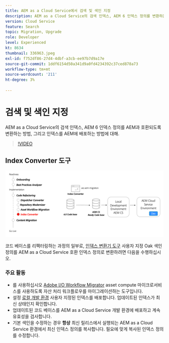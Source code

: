 ```yaml
---
title: AEM as a Cloud Service에서 검색 및 색인 지정
description: AEM as a Cloud Service의 검색 인덱스, AEM 6 인덱스 정의를 변환하는 방법 및 인덱스를 배포하는 방법에 대해 알아봅니다.
version: Cloud Service
feature: Search
topic: Migration, Upgrade
role: Developer
level: Experienced
kt: 8634
thumbnail: 336963.jpeg
exl-id: f752df86-27d4-4dbf-a3cb-ee97b7d9a17e
source-git-commit: 1ddf6154d50a341d9a0fd4234392c37ced878a73
workflow-type: tm+mt
source-wordcount: '211'
ht-degree: 3%

---
```


# 검색 및 색인 지정

AEM as a Cloud Service의 검색 인덱스, AEM 6 인덱스 정의를 AEM과 호환되도록 변환하는 방법, 그리고 인덱스를 AEM에 배포하는 방법에 대해.

>[!VIDEO](https://video.tv.adobe.com/v/336963/?quality=12&learn=on)

## Index Converter 도구

![Index Converter 도구](./assets/index-converter.png)

코드 베이스를 리팩터링하는 과정의 일부로, [인덱스 변환기 도구](https://github.com/adobe/aio-cli-plugin-aem-cloud-service-migration#command-aio-aem-migrationindex-converter) 사용자 지정 Oak 색인 정의를 AEM as a Cloud Service 호환 인덱스 정의로 변환하려면 다음을 수행하십시오.

### 주요 활동

* 를 사용하십시오 [Adobe I/O Workflow Migrator](https://github.com/adobe/aio-cli-plugin-aem-cloud-service-migration#command-aio-aem-migrationindex-converter) asset compute 마이크로서비스를 사용하도록 자산 처리 워크플로우를 마이그레이션하는 도구입니다.
* 설정 [로컬 개발 환경](https://experienceleague.adobe.com/docs/experience-manager-learn/cloud-service/local-development-environment-set-up/overview.html) 사용자 지정된 인덱스를 배포합니다. 업데이트된 인덱스가 최신 상태인지 확인합니다.
* 업데이트된 코드 베이스를 AEM as a Cloud Service 개발 환경에 배포하고 계속 유효성을 검사합니다.
* 기본 색인을 수정하는 경우 **항상** 최신 릴리스에서 실행되는 AEM as a Cloud Service 환경에서 최신 인덱스 정의를 복사합니다. 필요에 맞게 복사된 인덱스 정의를 수정합니다.